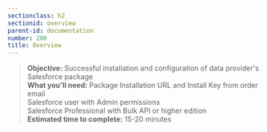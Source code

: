 ```yaml
---
sectionclass: h2
sectionid: overview
parent-id: documentation
number: 200
title: Overview
---
```

>**Objective:** Successful installation and configuration of data provider's Salesforce package  
**What you'll need:**
Package Installation URL and Install Key from order email  
Salesforce user with Admin permissions  
Salesforce Professional with Bulk API or higher edition  
**Estimated time to complete:** 15-20 minutes

